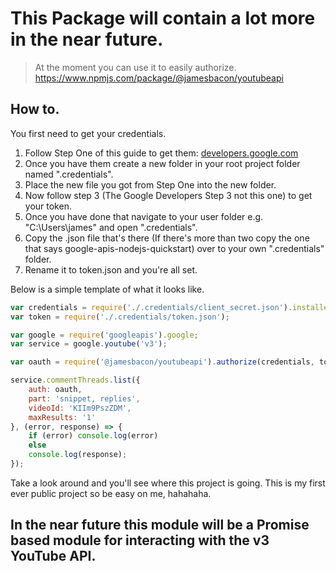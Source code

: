 # This Package will contain a lot more in the near future.
> At the moment you can use it to easily authorize.
> https://www.npmjs.com/package/@jamesbacon/youtubeapi

## How to.

You first need to get your credentials.
1. Follow Step One of this guide to get them: [developers.google.com](https://developers.google.com/youtube/v3/quickstart/nodejs)
2. Once you have them create a new folder in your root project folder named ".credentials".
3. Place the new file you got from Step One into the new folder.
4. Now follow step 3 (The Google Developers Step 3 not this one) to get your token.
5. Once you have done that navigate to your user folder e.g. "C:\Users\james" and open ".credentials".
6. Copy the .json file that's there (If there's more than two copy the one that says google-apis-nodejs-quickstart) over to your own ".credentials" folder.
7. Rename it to token.json and you're all set.

Below is a simple template of what it looks like.

```javascript
var credentials = require('./.credentials/client_secret.json').installed;
var token = require('./.credentials/token.json');

var google = require('googleapis').google;
var service = google.youtube('v3');

var oauth = require('@jamesbacon/youtubeapi').authorize(credentials, token);

service.commentThreads.list({
    auth: oauth,
    part: 'snippet, replies',
    videoId: 'KIIm9PszZDM',
    maxResults: '1'
}, (error, response) => {
    if (error) console.log(error)
    else
    console.log(response);
});
```

Take a look around and you'll see where this project is going.
This is my first ever public project so be easy on me, hahahaha.

## In the near future this module will be a Promise based module for interacting with the v3 YouTube API.
